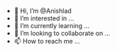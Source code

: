 - 👋 Hi, I’m @Anishlad
- 👀 I’m interested in ...
- 🌱 I’m currently learning ...
- 💞️ I’m looking to collaborate on ...
- 📫 How to reach me ...

<!---
Anishlad/Anishlad is a ✨ special ✨ repository because its `README.md` (this file) appears on your GitHub profile.
You can click the Preview link to take a look at your changes.
--->
